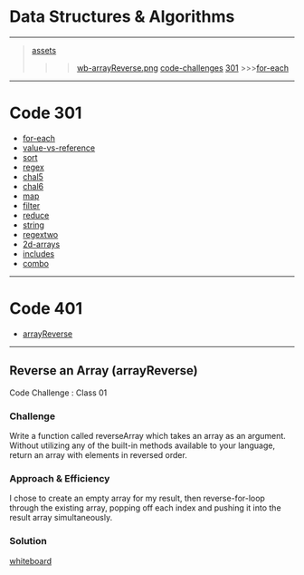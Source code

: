 # Data Structures & Algorithms

*** 
> [assets](assets)
  >>>[wb-arrayReverse.png]()
>[code-challenges](code-challenges)
  >>[301](code-challenges/301)
    >>>[for-each](code-challenges/301/for-each/challenges-01.test.js)
***

# Code 301

* [for-each](code-challenges/301/for-each/challenges-01.test.js)
* [value-vs-reference]()
* [sort]()
* [regex]()
* [chal5]()
* [chal6]()
* [map]()
* [filter]()
* [reduce]()
* [string]()
* [regextwo]()
* [2d-arrays]()
* [includes]()
* [combo]()

*** 

# Code 401

* [arrayReverse]()

***

## Reverse an Array (arrayReverse)
Code Challenge : Class 01

### Challenge
Write a function called reverseArray which takes an array as an argument. Without utilizing any of the built-in methods available to your language, return an array with elements in reversed order.

### Approach & Efficiency
I chose to create an empty array for my result, then reverse-for-loop through the existing array, popping off each index and pushing it into the result array simultaneously.

### Solution
[whiteboard](assets/wb-arrayReverse.png)



<!-- ## Challenge02
<!-- Short summary or background information -->

<!-- ### Challenge -->
<!-- Description of the challenge -->

<!-- ### Approach & Efficiency -->
<!-- What approach did you take? Why? What is the Big O space/time for this approach? -->

<!-- ### Solution -->
<!-- [whiteboard]('/assets/whiteboard.jpeg') -->